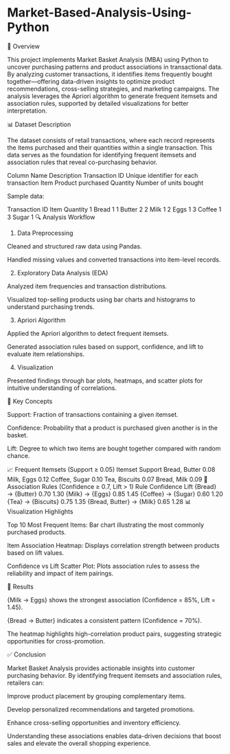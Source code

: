 # Market-Based-Analysis-Using-Python

📘 Overview

This project implements Market Basket Analysis (MBA) using Python to uncover purchasing patterns and product associations in transactional data. By analyzing customer transactions, it identifies items frequently bought together—offering data-driven insights to optimize product recommendations, cross-selling strategies, and marketing campaigns.
The analysis leverages the Apriori algorithm to generate frequent itemsets and association rules, supported by detailed visualizations for better interpretation.

📊 Dataset Description

The dataset consists of retail transactions, where each record represents the items purchased and their quantities within a single transaction. This data serves as the foundation for identifying frequent itemsets and association rules that reveal co-purchasing behavior.

Column Name	Description
Transaction ID	Unique identifier for each transaction
Item	Product purchased
Quantity	Number of units bought

Sample data:

Transaction ID	Item	Quantity
1	Bread	1
1	Butter	2
2	Milk	1
2	Eggs	1
3	Coffee	1
3	Sugar	1
🔍 Analysis Workflow
1. Data Preprocessing

Cleaned and structured raw data using Pandas.

Handled missing values and converted transactions into item-level records.

2. Exploratory Data Analysis (EDA)

Analyzed item frequencies and transaction distributions.

Visualized top-selling products using bar charts and histograms to understand purchasing trends.

3. Apriori Algorithm

Applied the Apriori algorithm to detect frequent itemsets.

Generated association rules based on support, confidence, and lift to evaluate item relationships.

4. Visualization

Presented findings through bar plots, heatmaps, and scatter plots for intuitive understanding of correlations.

🧠 Key Concepts

Support: Fraction of transactions containing a given itemset.

Confidence: Probability that a product is purchased given another is in the basket.

Lift: Degree to which two items are bought together compared with random chance.

📈 Frequent Itemsets (Support ≥ 0.05)
Itemset	Support
Bread, Butter	0.08
Milk, Eggs	0.12
Coffee, Sugar	0.10
Tea, Biscuits	0.07
Bread, Milk	0.09
🔗 Association Rules (Confidence ≥ 0.7, Lift > 1)
Rule	Confidence	Lift
{Bread} → {Butter}	0.70	1.30
{Milk} → {Eggs}	0.85	1.45
{Coffee} → {Sugar}	0.60	1.20
{Tea} → {Biscuits}	0.75	1.35
{Bread, Butter} → {Milk}	0.65	1.28
📊 Visualization Highlights

Top 10 Most Frequent Items:
Bar chart illustrating the most commonly purchased products.

Item Association Heatmap:
Displays correlation strength between products based on lift values.

Confidence vs Lift Scatter Plot:
Plots association rules to assess the reliability and impact of item pairings.

🧩 Results

{Milk → Eggs} shows the strongest association (Confidence = 85%, Lift = 1.45).

{Bread → Butter} indicates a consistent pattern (Confidence = 70%).

The heatmap highlights high-correlation product pairs, suggesting strategic opportunities for cross-promotion.

✅ Conclusion

Market Basket Analysis provides actionable insights into customer purchasing behavior. By identifying frequent itemsets and association rules, retailers can:

Improve product placement by grouping complementary items.

Develop personalized recommendations and targeted promotions.

Enhance cross-selling opportunities and inventory efficiency.

Understanding these associations enables data-driven decisions that boost sales and elevate the overall shopping experience.
